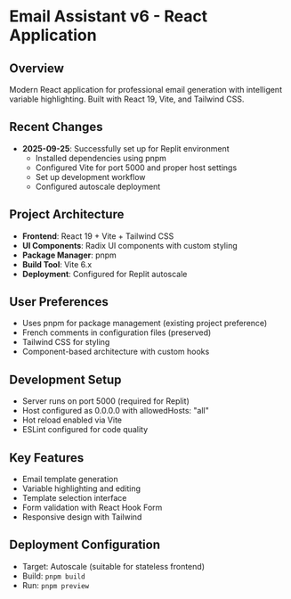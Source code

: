 # Email Assistant v6 - React Application

## Overview
Modern React application for professional email generation with intelligent variable highlighting. Built with React 19, Vite, and Tailwind CSS.

## Recent Changes
- **2025-09-25**: Successfully set up for Replit environment
  - Installed dependencies using pnpm
  - Configured Vite for port 5000 and proper host settings
  - Set up development workflow  
  - Configured autoscale deployment

## Project Architecture
- **Frontend**: React 19 + Vite + Tailwind CSS
- **UI Components**: Radix UI components with custom styling
- **Package Manager**: pnpm
- **Build Tool**: Vite 6.x
- **Deployment**: Configured for Replit autoscale

## User Preferences
- Uses pnpm for package management (existing project preference)
- French comments in configuration files (preserved)
- Tailwind CSS for styling
- Component-based architecture with custom hooks

## Development Setup
- Server runs on port 5000 (required for Replit)
- Host configured as 0.0.0.0 with allowedHosts: "all"
- Hot reload enabled via Vite
- ESLint configured for code quality

## Key Features
- Email template generation
- Variable highlighting and editing
- Template selection interface  
- Form validation with React Hook Form
- Responsive design with Tailwind

## Deployment Configuration
- Target: Autoscale (suitable for stateless frontend)
- Build: `pnpm build`
- Run: `pnpm preview`